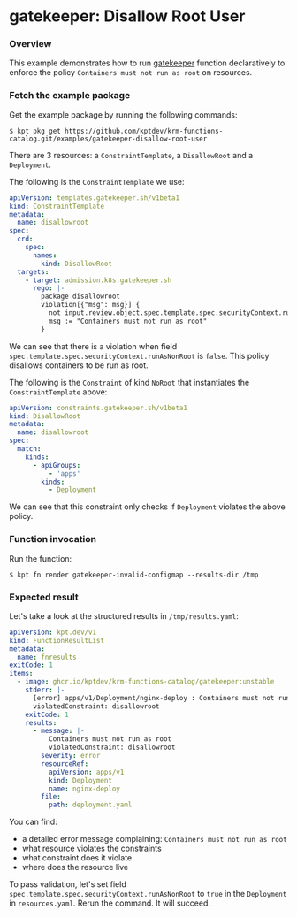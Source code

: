 # gatekeeper: Disallow Root User

### Overview

This example demonstrates how to run [gatekeeper] function declaratively to
enforce the policy `Containers must not run as root` on resources.

### Fetch the example package

Get the example package by running the following commands:

```shell
$ kpt pkg get https://github.com/kptdev/krm-functions-catalog.git/examples/gatekeeper-disallow-root-user
```

There are 3 resources: a `ConstraintTemplate`, a `DisallowRoot` and
a `Deployment`.

The following is the `ConstraintTemplate` we use:

```yaml
apiVersion: templates.gatekeeper.sh/v1beta1
kind: ConstraintTemplate
metadata:
  name: disallowroot
spec:
  crd:
    spec:
      names:
        kind: DisallowRoot
  targets:
    - target: admission.k8s.gatekeeper.sh
      rego: |-
        package disallowroot
        violation[{"msg": msg}] {
          not input.review.object.spec.template.spec.securityContext.runAsNonRoot
          msg := "Containers must not run as root"
        }
```

We can see that there is a violation when
field `spec.template.spec.securityContext.runAsNonRoot` is `false`. This policy
disallows containers to be run as root.

The following is the `Constraint` of kind `NoRoot` that instantiates
the `ConstraintTemplate` above:

```yaml
apiVersion: constraints.gatekeeper.sh/v1beta1
kind: DisallowRoot
metadata:
  name: disallowroot
spec:
  match:
    kinds:
      - apiGroups:
          - 'apps'
        kinds:
          - Deployment
```

We can see that this constraint only checks if `Deployment` violates the above
policy.

### Function invocation

Run the function:

```shell
$ kpt fn render gatekeeper-invalid-configmap --results-dir /tmp
```

### Expected result

Let's take a look at the structured results in `/tmp/results.yaml`:

```yaml
apiVersion: kpt.dev/v1
kind: FunctionResultList
metadata:
  name: fnresults
exitCode: 1
items:
  - image: ghcr.io/kptdev/krm-functions-catalog/gatekeeper:unstable
    stderr: |-
      [error] apps/v1/Deployment/nginx-deploy : Containers must not run as root
      violatedConstraint: disallowroot
    exitCode: 1
    results:
      - message: |-
          Containers must not run as root
          violatedConstraint: disallowroot
        severity: error
        resourceRef:
          apiVersion: apps/v1
          kind: Deployment
          name: nginx-deploy
        file:
          path: deployment.yaml
```

You can find:

- a detailed error message complaining: `Containers must not run as root`
- what resource violates the constraints
- what constraint does it violate
- where does the resource live

To pass validation, let's set
field `spec.template.spec.securityContext.runAsNonRoot` to `true` in
the `Deployment` in `resources.yaml`. Rerun the command. It will succeed.

[gatekeeper]: https://catalog.kpt.dev/gatekeeper/v0.1/
